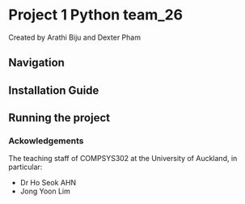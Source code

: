 # Project 1 Python team_26
Created by Arathi Biju and Dexter Pham

## Navigation

## Installation Guide


## Running the project

### Ackowledgements 
The teaching staff of COMPSYS302 at the University of Auckland, in particular:
- Dr Ho Seok AHN
- Jong Yoon Lim
